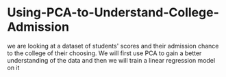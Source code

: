 # Using-PCA-to-Understand-College-Admission
 we are looking at a dataset of students' scores and their admission chance to the college of their choosing. We will first use PCA to gain a better understanding of the data and then we will train a linear regression model on it
